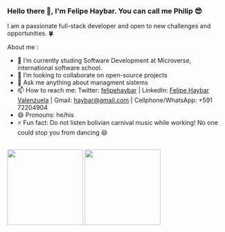### Hello there 👋, I'm Felipe Haybar. You can call me Philip 😎
I am a passionate full-stack developer and open to new challenges and opportunities. 🍀

About me :

- 🔭 I’m currently studing Software Development at Microverse, international software school.
- 👯 I’m looking to collaborate on open-source projects
- 💬 Ask me anything about managment sistems
- 📫 How to reach me: Twitter: [felipehaybar](https://twitter.com/felipehaybar) | LinkedIn: [Felipe Haybar Valenzuela](https://www.linkedin.com/in/Felipehaybar/) | Gmail: haybar@gmail.com | Cellphone/WhatsApp: +591 72204904
- 😄 Pronouns: he/his
- ⚡ Fun fact: Do not listen bolivian carnival music while working! No one could stop you from dancing 😆


</br>
<img src="https://github-readme-stats.vercel.app/api?username=Feliverse&count_private=true&include_all_commits=true&layout=compact&theme=tokyonight" height="175"/>     <img src="https://github-readme-stats.vercel.app/api/top-langs/?username=Feliverse&layout=compact&theme=tokyonight" height="175"/>
